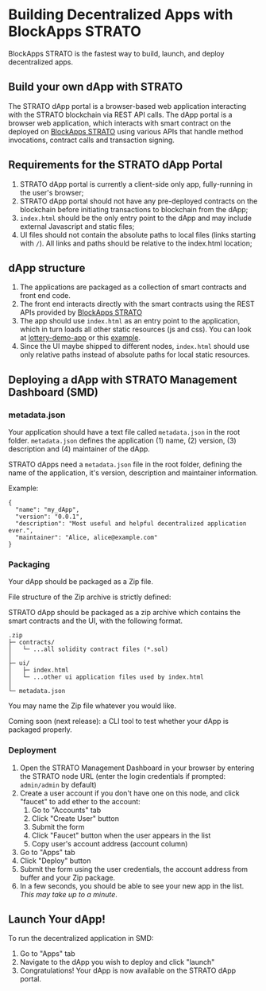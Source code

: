 # Building Decentralized Apps with BlockApps STRATO

BlockApps STRATO is the fastest way to build, launch, and deploy decentralized apps. 

## Build your own dApp with STRATO

The STRATO dApp portal is a browser-based web application interacting with the STRATO blockchain via REST API calls. The dApp portal is a browser web application, which interacts with smart contract on the deployed on [BlockApps STRATO](http://blockapps.net/blockapps-strato-blockchain-application-development/) using various APIs that handle method invocations, contract calls and transaction signing.

## Requirements for the STRATO dApp Portal

1. STRATO dApp portal is currently a client-side only app, fully-running in the user's browser;
2. STRATO dApp portal should not have any pre-deployed contracts on the blockchain before initiating transactions to blockchain from the dApp;
3. `index.html` should be the only entry point to the dApp and may include external Javascript and static files;
4. UI files should not contain the absolute paths to local files (links starting with `/`). All links and paths should be relative to the index.html location;

## dApp structure

1. The applications are packaged as a collection of smart contracts and front end code.
2. The front end interacts directly with the smart contracts using the REST APIs provided by [BlockApps STRATO](http://blockapps.net/blockapps-strato-blockchain-application-development/)
3. The app should use `index.html` as an entry point to the application, which in turn loads all other static resources (js and css). You can look at [lottery-demo-app](https://github.com/blockapps/lottery-demo-app) or this [example](https://github.com/blockapps/dapp-guide/tree/master/example).
4. Since the UI maybe shipped to different nodes, `index.html` should use only relative paths instead of absolute paths for local static resources.

## Deploying a dApp with STRATO Management Dashboard (SMD)

### metadata.json
Your application should have a text file called `metadata.json` in the root folder. `metadata.json` defines the application (1) name, (2) version, (3) description and (4) maintainer of the dApp.

STRATO  dApps need a `metadata.json` file in the root folder, defining the name of the application, it's version, description and maintainer information.

Example:

```
{
  "name": "my_dApp",
  "version": "0.0.1",
  "description": "Most useful and helpful decentralized application ever.",
  "maintainer": "Alice, alice@example.com"
}
```


### Packaging

Your dApp should be packaged as a Zip file.

File structure of the Zip archive is strictly defined:

STRATO dApp should be packaged as a zip archive which contains the smart contracts and the UI, with the following format.

```
.zip
├─ contracts/
│   └─ ...all solidity contract files (*.sol)
│
├─ ui/
│   ├─ index.html
│   └─ ...other ui application files used by index.html
│
└─ metadata.json
```

You may name the Zip file whatever you would like. 

Coming soon (next release): a CLI tool to test whether your dApp is packaged properly. 

### Deployment
1. Open the STRATO Management Dashboard in your browser by entering the STRATO node URL (enter the login credentials if prompted: `admin/admin` by default)
2. Create a user account if you don't have one on this node, and click "faucet" to add ether to the account:
    1. Go to "Accounts" tab
    2. Click "Create User" button
    3. Submit the form
    4. Click "Faucet" button when the user appears in the list
    5. Copy user's account address (account column)
3. Go to "Apps" tab
4. Click "Deploy" button
5. Submit the form using the user credentials, the account address from buffer and your Zip package.
6. In a few seconds, you should be able to see your new app in the list. *This may take up to a minute*. 

## Launch Your dApp!

To run the decentralized application in SMD:

1. Go to "Apps" tab
2. Navigate to the dApp you wish to deploy and click "launch"
3. Congratulations! Your dApp is now available on the STRATO dApp portal. 
